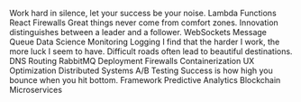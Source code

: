Work hard in silence, let your success be your noise. Lambda Functions React Firewalls Great things never come from comfort zones. Innovation distinguishes between a leader and a follower. WebSockets Message Queue Data Science Monitoring Logging I find that the harder I work, the more luck I seem to have. Difficult roads often lead to beautiful destinations. DNS Routing
RabbitMQ Deployment Firewalls Containerization UX Optimization Distributed Systems
A/B Testing Success is how high you bounce when you hit bottom. Framework Predictive Analytics Blockchain Microservices
